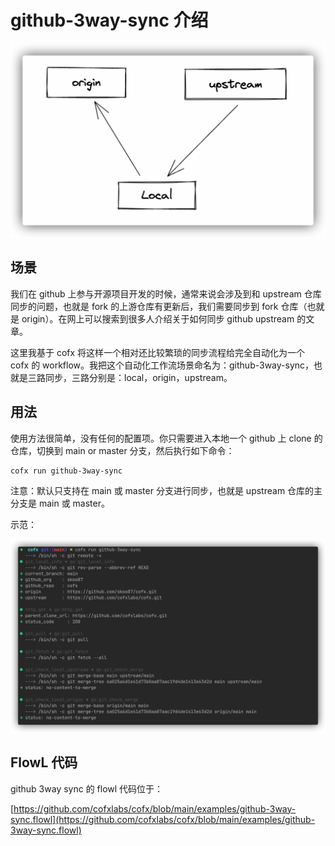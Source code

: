 # github-3way-sync 介绍

![](assets/3way-sync.png)

## 场景

我们在 github 上参与开源项目开发的时候，通常来说会涉及到和 upstream 仓库同步的问题，也就是 fork 的上游仓库有更新后，我们需要同步到 fork 仓库（也就是 origin）。在网上可以搜索到很多人介绍关于如何同步 github upstream 的文章。

这里我基于 cofx 将这样一个相对还比较繁琐的同步流程给完全自动化为一个 cofx 的 workflow。我把这个自动化工作流场景命名为：github-3way-sync，也就是三路同步，三路分别是：local，origin，upstream。

## 用法

使用方法很简单，没有任何的配置项。你只需要进入本地一个 github 上 clone 的仓库，切换到 main or master 分支，然后执行如下命令：

```shell
cofx run github-3way-sync
```

注意：默认只支持在 main 或 master 分支进行同步，也就是 upstream 仓库的主分支是 main 或 master。

示范：

<img src="assets/3way-sync-demo.png" style="zoom:80%;" />

## FlowL 代码

github 3way sync 的 flowl 代码位于：

[https://github.com/cofxlabs/cofx/blob/main/examples/github-3way-sync.flowl](https://github.com/cofxlabs/cofx/blob/main/examples/github-3way-sync.flowl)